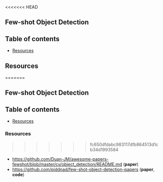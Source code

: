 <<<<<<< HEAD
## Few-shot Object Detection <!-- omit in toc -->

## Table of contents <!-- omit in toc -->
- [Resources](#resources)


## Resources
=======
## Few-shot Object Detection

## Table of contents
* [Resources](#Resources)


### Resources
>>>>>>> fc650dfdabc983117dfb864513d1cb34d1993584
+ https://github.com/Duan-JM/awesome-papers-fewshot/blob/master/cv/object_detection/README.md (**paper**)
+ https://github.com/piddnad/few-shot-object-detection-papers (**paper**, **code**)
